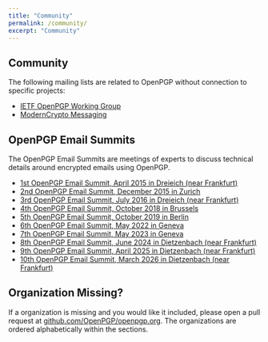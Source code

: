 ```yaml
---
title: "Community"
permalink: /community/
excerpt: "Community"
---
```


## Community

The following mailing lists are related to OpenPGP without connection to specific projects:

  * [IETF OpenPGP Working Group](https://www.ietf.org/mailman/listinfo/openpgp)
  * [ModernCrypto Messaging](https://moderncrypto.org/mailman/listinfo/messaging)

## OpenPGP Email Summits

The OpenPGP Email Summits are meetings of experts to discuss technical details around encrypted emails using OpenPGP.

  * [1st OpenPGP Email Summit, April 2015 in Dreieich (near Frankfurt)](/community/email-summit/2015-04/)
  * [2nd OpenPGP Email Summit, December 2015 in Zurich](/community/email-summit/2015-12/)
  * [3rd OpenPGP Email Summit, July 2016 in Dreieich (near Frankfurt)](/community/email-summit/2016/)
  * [4th OpenPGP Email Summit, October 2018 in Brussels](/community/email-summit/2018/)
  * [5th OpenPGP Email Summit, October 2019 in Berlin](/community/email-summit/2019/)
  * [6th OpenPGP Email Summit, May 2022 in Geneva](/community/email-summit/2022/)
  * [7th OpenPGP Email Summit, May 2023 in Geneva](/community/email-summit/2023/)
  * [8th OpenPGP Email Summit, June 2024 in Dietzenbach (near Frankfurt)](/community/email-summit/2024/)
  * [9th OpenPGP Email Summit, April 2025 in Dietzenbach (near Frankfurt)](/community/email-summit/2025/)
  * [10th OpenPGP Email Summit, March 2026 in Dietzenbach (near Frankfurt)](/community/email-summit/2026/)

## Organization Missing?

If a organization is missing and you would like it included, please open a pull request at [github.com/OpenPGP/openpgp.org](https://github.com/OpenPGP/openpgp.org).
The organizations are ordered alphabetically within the sections.
